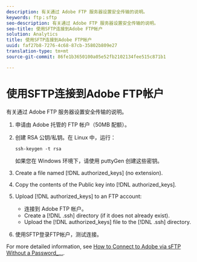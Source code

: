 ```yaml
---
description: 有关通过 Adobe FTP 服务器设置安全传输的说明。
keywords: ftp；sftp
seo-description: 有关通过 Adobe FTP 服务器设置安全传输的说明。
seo-title: 使用SFTP连接到Adobe FTP帐户
solution: Analytics
title: 使用SFTP连接到Adobe FTP帐户
uuid: faf27b8-7276-4c68-87cb-35802b809e27
translation-type: tm+mt
source-git-commit: 86fe1b3650100a05e52fb2102134fee515c871b1

---
```



# 使用SFTP连接到Adobe FTP帐户

有关通过 Adobe FTP 服务器设置安全传输的说明。

1. 申请由 Adobe 托管的 FTP 帐户（50MB 配额）。
1. 创建 RSA 公钥/私钥。在 Linux 中，运行：

   ```
   ssh-keygen -t rsa
   ```

   如果您在 Windows 环境下，请使用 puttyGen 创建这些密钥。

1. Create a file named [!DNL authorized_keys] (no extension).
1. Copy the contents of the Public key into [!DNL authorized_keys].
1. Upload [!DNL authorized_keys] to an FTP account:

   * 连接到 Adobe FTP 帐户。
   * Create a [!DNL .ssh] directory (if it does not already exist).
   * Upload the [!DNL authorized_keys] file to the [!DNL .ssh] directory.

1. 使用SFTP登录FTP帐户，测试连接。

For more detailed information, see [How to Connect to Adobe via sFTP Without a Password_...](../../../export/ftp-and-sftp/c-sftp/ftp-sftp-cert-auth.md#concept_962A381F42A4472AA366A08CCC962846).
